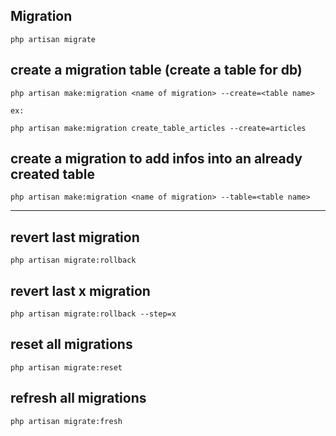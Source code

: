 ## Migration
```
php artisan migrate
```

## create a migration table (create a table for db)

```
php artisan make:migration <name of migration> --create=<table name>

ex:

php artisan make:migration create_table_articles --create=articles
``` 

## create a migration to add infos into an already created table

```
php artisan make:migration <name of migration> --table=<table name>
```
---
## revert last migration

```
php artisan migrate:rollback
```

## revert last x migration

```
php artisan migrate:rollback --step=x
```

## reset all migrations

```
php artisan migrate:reset
```

## refresh all migrations
```
php artisan migrate:fresh
```
